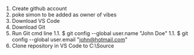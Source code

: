 1. Create github account
1. poke simon to be added as owner of vibes
1. Download VS Code
1. Download Git
1. Run Git cmd line
1.1. $ git config --global user.name "John Doe"
1.1. $ git config --global user.email "john@hotmail.com"
1. Clone repository in VS Code to C:\Source

